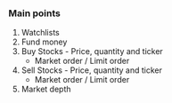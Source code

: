 ### Main points

1. Watchlists
2. Fund money
3. Buy Stocks - Price, quantity and ticker
    - Market order / Limit order
4. Sell Stocks - Price, quantity and ticker
    - Market order / Limit order
5. Market depth

